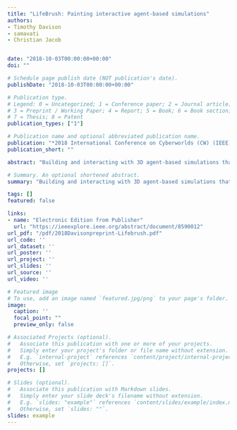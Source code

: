 ```yaml
---
title: "LifeBrush: Painting interactive agent-based simulations"
authors:
- Timothy Davison
- samavati
- Christian Jacob


date: "2018-10-03T00:00:00+00:00"
doi: ""

# Schedule page publish date (NOT publication's date).
publishDate: "2018-10-03T00:00:00+00:00"

# Publication type.
# Legend: 0 = Uncategorized; 1 = Conference paper; 2 = Journal article;
# 3 = Preprint / Working Paper; 4 = Report; 5 = Book; 6 = Book section;
# 7 = Thesis; 8 = Patent
publication_types: ["1"]

# Publication name and optional abbreviated publication name.
publication: "*2018 International Conference on Cyberworlds (CW) (IEEE)*"
publication_short: ""

abstract: "Building and interacting with 3D agent-based simulations that contain a large number of agents is a significant challenge. What if we want to create an intricate new arrangement of agents, or reconfigure a large number of agents? We present LifeBrush, a cyberworld for interactively painting large and elaborate multi-agent simulations with commodity virtual reality systems that we can then simulate and explore. Our main methodology uses sketch-based discrete element texture synthesis to paint agent arrangements. We define a map to convert agents to elements in this framework when we paint and back to agents when we simulate. Like creating new colors on a paint palette, we create example agent arrangements and configurations in an example palette. We paint new agents into a scene with sketch-based generative brushes. We also use those brushes to reconfigure agents to match examples created in the …"

# Summary. An optional shortened abstract.
summary: "Building and interacting with 3D agent-based simulations that contain a large number of agents is a significant challenge. What if we want to create an intricate new arrangement of agents, or reconfigure a large number of agents? We present LifeBrush, a cyberworld for interactively painting large and elaborate multi-agent simulations with commodity virtual reality systems that we can then simulate and explore. Our main methodology uses sketch-based discrete element texture synthesis to paint age..."

tags: []
featured: false

links:
- name: "Electronic Edition from Publisher"
  url: "https://ieeexplore.ieee.org/abstract/document/8590012"
url_pdf: "/pdf/2018Davisonpreprint-Lifebrush.pdf"
url_code: ''
url_dataset: ''
url_poster: ''
url_project: ''
url_slides: ''
url_source: ''
url_video: ''

# Featured image
# To use, add an image named `featured.jpg/png` to your page's folder. 
image:
  caption: ''
  focal_point: ""
  preview_only: false

# Associated Projects (optional).
#   Associate this publication with one or more of your projects.
#   Simply enter your project's folder or file name without extension.
#   E.g. `internal-project` references `content/project/internal-project/index.md`.
#   Otherwise, set `projects: []`.
projects: []

# Slides (optional).
#   Associate this publication with Markdown slides.
#   Simply enter your slide deck's filename without extension.
#   E.g. `slides: "example"` references `content/slides/example/index.md`.
#   Otherwise, set `slides: ""`.
slides: example
---
```

